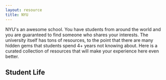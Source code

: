 ```yaml
---
layout: resource
title: NYU
---
```


NYU's an awesome school. You have students from around the world and you are
guaranteed to find someone who shares your interests. The university itself has
tons of resources, to the point that there are many hidden gems that students
spend 4+ years not knowing about. Here is a curated collection of resources
that will make your experience here even better.

## Student Life
